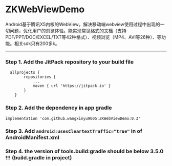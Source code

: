 # ZKWebViewDemo
Android基于腾讯X5内核的WebView，解决移动端webview使用过程中出现的一切问题，优化用户的浏览体验。能实现常见格式的文档（支持PDF/PPT/DOC/EXCEL/TXT等42种格式）、视频浏览（MP4、AVI等26种）、等功能。相关sdk只有200多k。

---

### Step 1. Add the JitPack repository to your build file
```
  allprojects {
		repositories {
			...
			maven { url 'https://jitpack.io' }
		}
	}
```

### Step 2. Add the dependency in app gradle
```
implementation 'com.github.wangxinyu9005:ZKWebViewDemo:0.3'
```

### Step 3. Add `android:usesCleartextTraffic="true"` in <Application> of AndroidManifest.xml

### Step 4. the version of tools.build:gradle should be below 3.5.0 !!! (build.gradle in project)
